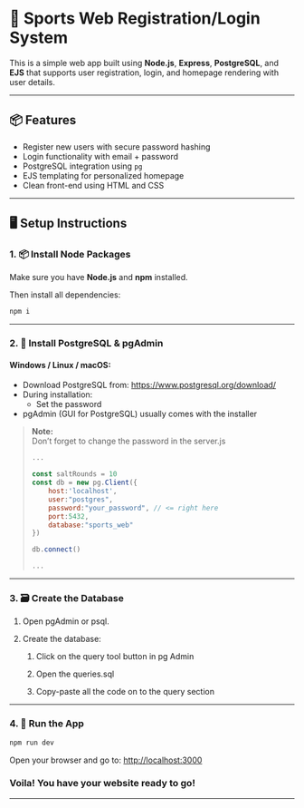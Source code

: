 #  🏀 Sports Web Registration/Login System

This is a simple web app built using **Node.js**, **Express**, **PostgreSQL**, and **EJS** that supports user registration, login, and homepage rendering with user details.

---

## 📦 Features

- Register new users with secure password hashing
- Login functionality with email + password
- PostgreSQL integration using `pg`
- EJS templating for personalized homepage
- Clean front-end using HTML and CSS

---

## 🖥️ Setup Instructions

### 1. 📦 Install Node Packages

Make sure you have **Node.js** and **npm** installed.

Then install all dependencies:

```bash
npm i 
```

---

### 2. 🐘 Install PostgreSQL & pgAdmin

#### Windows / Linux / macOS:

- Download PostgreSQL from: https://www.postgresql.org/download/
- During installation:
  - Set the password
- pgAdmin (GUI for PostgreSQL) usually comes with the installer
> **Note:**  
> Don’t forget to change the password in the server.js
> ```javascript
> ...
>
> const saltRounds = 10
> const db = new pg.Client({
>     host:'localhost',
>     user:"postgres",
>     password:"your_password", // <= right here
>     port:5432, 
>     database:"sports_web"
> })
> 
> db.connect()
> 
> ...
> ```



---

### 3. 🗃️ Create the Database

1. Open pgAdmin or psql.

2. Create the database:
   1. Click on the query tool button in pg Admin
   
   1. Open the queries.sql

   2. Copy-paste all the code on to the query section

---

### 4. 🚀 Run the App

```bash
npm run dev
```

Open your browser and go to: [http://localhost:3000](http://localhost:3000)

### Voila! You have your website ready to go!
---

